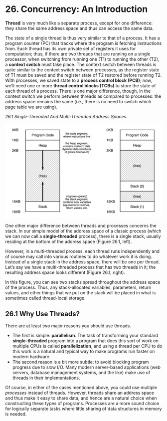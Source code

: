 # 26. Concurrency: An Introduction

**Thread** is very much like a separate process, except for one difference:
they share the same address space and thus can access the same data.

The state of a single thread is thus very similar to that of a process. It has
a program counter (PC) that tracks where the program is fetching instructions
from. Each thread has its own private set of registers it uses for computation;
thus, if there are two threads that are running on a single processor, when
switching from running one (T1) to running the other (T2), a **context switch**
must take place. The context switch between threads is quite similar to the
context switch between processes, as the register state of T1 must be saved and
the register state of T2 restored before running T2. With processes, we saved
state to a **process control block (PCB)**; now, we’ll need one or more
**thread control blocks (TCBs)** to store the state of each thread of a
process. There is one major difference, though, in the context switch we
perform between threads as compared to processes: the address space remains the
same (i.e., there is no need to switch which page table we are using).

*26.1 Single-Threaded And Multi-Threaded Address Spaces*.

![Single-Threaded And Multi-Threaded Address Spaces](images/26_1_threads_address_spaces.png)

One other major difference between threads and processes concerns the stack. In
our simple model of the address space of a classic process (which we can now
call a **single-threaded** process), there is a single stack, usually residing
at the bottom of the address space (Figure 26.1, left).

However, in a multi-threaded process, each thread runs independently and of
course may call into various routines to do whatever work it is doing. Instead
of a single stack in the address space, there will be one per thread. Let’s say
we have a multi-threaded process that has two threads in it; the resulting
address space looks different (Figure 26.1, right).

In this figure, you can see two stacks spread throughout the address space of
the process. Thus, any stack-allocated variables, parameters, return values,
and other things that we put on the stack will be placed in what is sometimes
called thread-local storage.

## 26.1 Why Use Threads?

There are at least two major reasons you should use threads.

- The first is simple: **parallelism**. The task of transforming your standard
  **single-threaded** program into a program that does this sort of work on
  multiple CPUs is called **parallelization**, and using a thread per CPU to do
  this work is a natural and typical way to make programs run faster on modern
  hardware.
- The second reason is a bit more subtle: to avoid blocking program progress
  due to slow I/O. Many modern server-based applications (web servers, database
  management systems, and the like) make use of threads in their
  implementations.

Of course, in either of the cases mentioned above, you could use multiple
*processes* instead of threads. However, threads share an address space and thus
make it easy to share data, and hence are a natural choice when constructing
these types of programs. Processes are a more sound choice for logically
separate tasks where little sharing of data structures in memory is needed.
